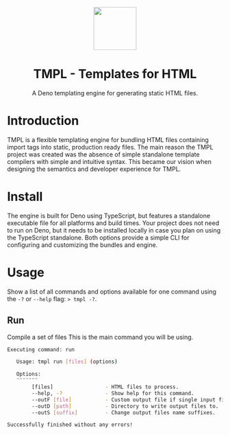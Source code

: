 <div align="center">
     <img src="https://webstockreview.net/images/fountain-clipart-free-water-droplet-19.png" width="100px" />
     <h1>TMPL - Templates for HTML</h1>
     <p>A Deno templating engine for generating static HTML files.</p>
</div>

# Introduction
TMPL is a flexible templating engine for bundling HTML files containing import tags into static, production ready files.
The main reason the TMPL project was created was the absence of simple standalone template compilers with simple and intuitive syntax. This became our vision when designing the semantics and developer experience for TMPL.

# Install
The engine is built for Deno using TypeScript, but features a standalone executable file for all platforms and build times.
Your project does not need to run on Deno, but it needs to be installed locally in case you plan on using the TypeScript standalone.
Both options provide a simple CLI for configuring and customizing the bundles and engine.

# Usage
Show a list of all commands and options available for one command using the `-?` or `--help` flag: `> tmpl -?`.

## Run
Compile a set of files 
This is the main command you will be using.

```bash
Executing command: run

   Usage: tmpl run [files] (options)

   Options:
   ¨¨¨¨¨¨¨
        [files]                 - HTML files to process.
        --help, -?              - Show help for this command.
        --outF [file]           - Custom output file if single input file.
        --outD [path]           - Directory to write output files to.
        --outS [suffix]         - Change output files name suffixes.

Successfully finished without any errors!
```



